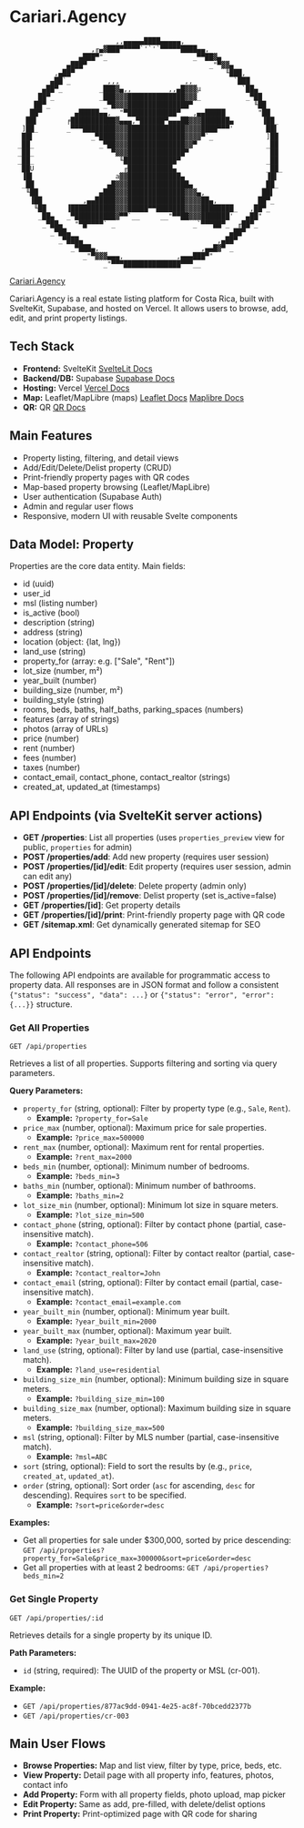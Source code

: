 # Cariari.Agency

```ansi
                          ,,▄▄▄▄▄████▄▄▄▄▄,
                    ,╓▄▓███▀▀▀▀▀`'`'`▀▀▀▀▀████▄▄,
                 ▄███▀"_                     _▀▀██▓▄
              ▄███▀                              _"▀▓▓▄
           ,▄██▀                                     ╙███,
          ▄██`_         ,,,                ,,          `███
        ▄██▀_         _███▓▄,,         ,,▄█▓▓▓µ          `██▄
       ██▀_           _███▓▓▓██████████████▓▓▓_           _▀██
      ██▀_             _▀█▓▓▓███████████████▀               ╙██
    _██▀        ▄█████▄▄, _"▀████████████▀__ ,▄▄█████        "██
    ██▌       ╒███████████▓▄▄▄,▀██████▀▄▄▄██▓▓▓███████▄       ▐██_
   ]██_       _▀▀▀████████▓▓▓██████████████▓▓▓▓████▀▀▀'        ██▌
   ██▌              _▀████▓▓▓██████████████▓▓▓▓▀`_             ]██
  _██_                _▀██▓▓▓██████████████▓▓▀                 _██
  _██_                   ▀▓▓▓██████████████▀                    ██
  _██_                     ╙█████████████▀                     _██
   ██U                      ╓███████████▄                      _██_
   ▐█▌                    a▓▓█████████████▄                    ▐█▌
   _██                  ▄█▓▓▓███████████████▄                 _██_
    ╙██               ▄███▓▓▓██████████████▓▓▓▄,              ██▌
     ▐██          ,▄▄█████▓▓▓██████████████▓▓▓▓██▄,          ██▀_
      ╙██     ▐███████████▓▓▓█████▀▀███████▓▓▓▓████████_   ,██▀_
       _██▄   _▀██████████▓▀▀`__     __"▀▀██▓▓▓███████'   ▄██"
        _▀██▄   "▀█▀▀▀▀` _                   _`▀▀▀██▀_  ╓██▀_
          _▀██▄                                       ▄██▀
            _▀███▄                                 ,▄██▀
               _▀███▄,                         ,▄▄█▓▀ _
                  _"▀▓▓▓▄▄▄,             ,▄▄▄███▀"
                       _"▀▀▀██████████████▀▀▀__
```

[Cariari.Agency](https://cariari.agency)

Cariari.Agency is a real estate listing platform for Costa Rica, built with SvelteKit, Supabase, and hosted on Vercel. It allows users to browse, add, edit, and print property listings.

## Tech Stack

- **Frontend:** SvelteKit [SvelteLit Docs](https://svelte.dev/docs/kit/introduction)
- **Backend/DB:** Supabase [Supabase Docs](https://supabase.com/docs)
- **Hosting:** Vercel [Vercel Docs](https://vercel.com/docs)
- **Map:** Leaflet/MapLibre (maps) [Leaflet Docs](https://leafletjs.com/reference.html) [Maplibre Docs](https://maplibre.org/maplibre-gl-js/docs/)
- **QR:** QR [QR Docs](https://github.com/Castlenine/svelte-qrcode)

## Main Features

- Property listing, filtering, and detail views
- Add/Edit/Delete/Delist property (CRUD)
- Print-friendly property pages with QR codes
- Map-based property browsing (Leaflet/MapLibre)
- User authentication (Supabase Auth)
- Admin and regular user flows
- Responsive, modern UI with reusable Svelte components

## Data Model: Property

Properties are the core data entity. Main fields:

- id (uuid)
- user_id
- msl (listing number)
- is_active (bool)
- description (string)
- address (string)
- location (object: {lat, lng})
- land_use (string)
- property_for (array: e.g. ["Sale", "Rent"])
- lot_size (number, m²)
- year_built (number)
- building_size (number, m²)
- building_style (string)
- rooms, beds, baths, half_baths, parking_spaces (numbers)
- features (array of strings)
- photos (array of URLs)
- price (number)
- rent (number)
- fees (number)
- taxes (number)
- contact_email, contact_phone, contact_realtor (strings)
- created_at, updated_at (timestamps)

## API Endpoints (via SvelteKit server actions)

- **GET /properties**: List all properties (uses `properties_preview` view for public, `properties` for admin)
- **POST /properties/add**: Add new property (requires user session)
- **POST /properties/[id]/edit**: Edit property (requires user session, admin can edit any)
- **POST /properties/[id]/delete**: Delete property (admin only)
- **POST /properties/[id]/remove**: Delist property (set is_active=false)
- **GET /properties/[id]**: Get property details
- **GET /properties/[id]/print**: Print-friendly property page with QR code
- **GET /sitemap.xml**: Get dynamically generated sitemap for SEO

## API Endpoints

The following API endpoints are available for programmatic access to property data. All responses are in JSON format and follow a consistent `{"status": "success", "data": ...}` or `{"status": "error", "error": {...}}` structure.

### Get All Properties

`GET /api/properties`

Retrieves a list of all properties. Supports filtering and sorting via query parameters.

**Query Parameters:**

- `property_for` (string, optional): Filter by property type (e.g., `Sale`, `Rent`).
  - **Example:** `?property_for=Sale`
- `price_max` (number, optional): Maximum price for sale properties.
  - **Example:** `?price_max=500000`
- `rent_max` (number, optional): Maximum rent for rental properties.
  - **Example:** `?rent_max=2000`
- `beds_min` (number, optional): Minimum number of bedrooms.
  - **Example:** `?beds_min=3`
- `baths_min` (number, optional): Minimum number of bathrooms.
  - **Example:** `?baths_min=2`
- `lot_size_min` (number, optional): Minimum lot size in square meters.
  - **Example:** `?lot_size_min=500`
- `contact_phone` (string, optional): Filter by contact phone (partial, case-insensitive match).
  - **Example:** `?contact_phone=506`
- `contact_realtor` (string, optional): Filter by contact realtor (partial, case-insensitive match).
  - **Example:** `?contact_realtor=John`
- `contact_email` (string, optional): Filter by contact email (partial, case-insensitive match).
  - **Example:** `?contact_email=example.com`
- `year_built_min` (number, optional): Minimum year built.
  - **Example:** `?year_built_min=2000`
- `year_built_max` (number, optional): Maximum year built.
  - **Example:** `?year_built_max=2020`
- `land_use` (string, optional): Filter by land use (partial, case-insensitive match).
  - **Example:** `?land_use=residential`
- `building_size_min` (number, optional): Minimum building size in square meters.
  - **Example:** `?building_size_min=100`
- `building_size_max` (number, optional): Maximum building size in square meters.
  - **Example:** `?building_size_max=500`
- `msl` (string, optional): Filter by MLS number (partial, case-insensitive match).
  - **Example:** `?msl=ABC`
- `sort` (string, optional): Field to sort the results by (e.g., `price`, `created_at`, `updated_at`).
- `order` (string, optional): Sort order (`asc` for ascending, `desc` for descending). Requires `sort` to be specified.
  - **Example:** `?sort=price&order=desc`

**Examples:**

- Get all properties for sale under $300,000, sorted by price descending:
    `GET /api/properties?property_for=Sale&price_max=300000&sort=price&order=desc`
- Get all properties with at least 2 bedrooms:
    `GET /api/properties?beds_min=2`

### Get Single Property

`GET /api/properties/:id`

Retrieves details for a single property by its unique ID.

**Path Parameters:**

- `id` (string, required): The UUID of the property or MSL (cr-001).

**Example:**

- `GET /api/properties/877ac9dd-0941-4e25-ac8f-70bcedd2377b`
- `GET /api/properties/cr-003`

## Main User Flows

- **Browse Properties:** Map and list view, filter by type, price, beds, etc.
- **View Property:** Detail page with all property info, features, photos, contact info
- **Add Property:** Form with all property fields, photo upload, map picker
- **Edit Property:** Same as add, pre-filled, with delete/delist options
- **Print Property:** Print-optimized page with QR code for sharing
